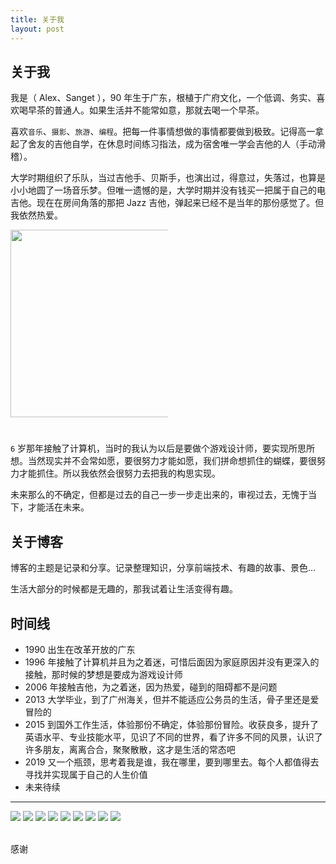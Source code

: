 ```yaml
---
title: 关于我
layout: post
---
```


## 关于我

我是（ Alex、Sanget ），90 年生于广东，根植于广府文化，一个低调、务实、喜欢喝早茶的普通人。如果生活并不能常如意，那就去喝一个早茶。

喜欢`音乐`、`摄影`、`旅游`、`编程`。把每一件事情想做的事情都要做到极致。记得高一拿起了舍友的吉他自学，在休息时间练习指法，成为宿舍唯一学会吉他的人（手动滑稽）。

大学时期组织了乐队，当过吉他手、贝斯手，也演出过，得意过，失落过，也算是小小地圆了一场音乐梦。但唯一遗憾的是，大学时期并没有钱买一把属于自己的电吉他。现在在房间角落的那把 Jazz 吉他，弹起来已经不是当年的那份感觉了。但我依然热爱。

<escape>
  <img style="width: 300px; max-width: 50%; margin: 0 0 25px;" src="https://cdn.jsdelivr.net/gh/SANGET/gatsby-theme-elk@master/content/assets/images/other/guitar.jpg" />
</escape>

`6` 岁那年接触了计算机，当时的我认为以后是要做个游戏设计师，要实现所思所想。当然现实并不会常如愿，要很努力才能如愿，我们拼命想抓住的蝴蝶，要很努力才能抓住。所以我依然会很努力去把我的构思实现。

未来那么的不确定，但都是过去的自己一步一步走出来的，审视过去，无愧于当下，才能活在未来。

## 关于博客

博客的主题是记录和分享。记录整理知识，分享前端技术、有趣的故事、景色...

生活大部分的时候都是无趣的，那我试着让生活变得有趣。

## 时间线

- 1990 出生在改革开放的广东
- 1996 年接触了计算机并且为之着迷，可惜后面因为家庭原因并没有更深入的接触，那时候的梦想是要成为游戏设计师
- 2006 年接触吉他，为之着迷，因为热爱，碰到的阻碍都不是问题
- 2013 大学毕业，到了广州海关，但并不能适应公务员的生活，骨子里还是爱冒险的
- 2015 到国外工作生活，体验那份不确定，体验那份冒险。收获良多，提升了英语水平、专业技能水平，见识了不同的世界，看了许多不同的风景，认识了许多朋友，离离合合，聚聚散散，这才是生活的常态吧
- 2019 又一个瓶颈，思考着我是谁，我在哪里，要到哪里去。每个人都值得去寻找并实现属于自己的人生价值
- 未来待续

-----------

<escape>
  <div class="photoset-grid" data-layout="333">
    <img src="https://cdn.jsdelivr.net/gh/SANGET/gatsby-theme-elk@master/content/assets/images/me/1.jpg">
    <img src="https://cdn.jsdelivr.net/gh/SANGET/gatsby-theme-elk@master/content/assets/images/me/2.jpg">
    <img src="https://cdn.jsdelivr.net/gh/SANGET/gatsby-theme-elk@master/content/assets/images/me/3.jpg">
    <img src="https://cdn.jsdelivr.net/gh/SANGET/gatsby-theme-elk@master/content/assets/images/me/4.jpg">
    <img src="https://cdn.jsdelivr.net/gh/SANGET/gatsby-theme-elk@master/content/assets/images/me/5.jpg">
    <img src="https://cdn.jsdelivr.net/gh/SANGET/gatsby-theme-elk@master/content/assets/images/me/6.jpg">
    <img src="https://cdn.jsdelivr.net/gh/SANGET/gatsby-theme-elk@master/content/assets/images/me/7.jpg">
    <img src="https://cdn.jsdelivr.net/gh/SANGET/gatsby-theme-elk@master/content/assets/images/me/8.jpg">
    <img src="https://cdn.jsdelivr.net/gh/SANGET/gatsby-theme-elk@master/content/assets/images/me/9.jpg">
  </div>
  <br />
</escape>

感谢
